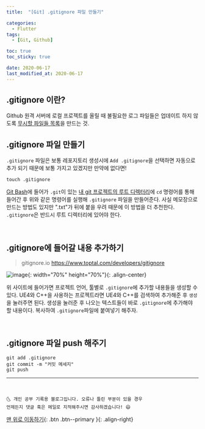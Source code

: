 ```yaml
---
title:  "[Git] .gitignore 파일 만들기" 

categories:
  - Flutter
tags:
  - [Git, Github]

toc: true
toc_sticky: true

date: 2020-06-17
last_modified_at: 2020-06-17
---
```


## .gitignore 이란?
Github 원격 서버에 로컬 프로젝트를 올릴 때 불필요한 로그 파일들은 업데이트 하지 않도록 <u>무시할 파일들 목록</u>을 만드는 것.

## .gitignore 파일 만들기

`.gitignore` 파일은 보통 레포지토리 생성시에 `Add .gitignore`을 선택하면 자동으로 추가 되기 때문에 보통 가지고 있겠지만 만약에 없다면!

```
touch .gitignore
```

<u>Git Bash</u>에 들어가 `.git`이 있는 <u>내 git 프로젝트의 루트 디렉터리</u>에 `cd` 명령어를 통해 들어간 후 위와 같은 명령어를 실행해 `.gitignore` 파일을 만들어준다. 사실 메모장으로 만드는 방법도 있지만 ".txt"가 뒤에 붙을 우려 때문에 이 방법을 더 추천한다. `.gitignore`은 반드시 루트 디렉터리에 있어야 한다. 

<br>

## .gitignore에 들어갈 내용 추가하기

> gitignore.io <https://www.toptal.com/developers/gitignore>

![image](https://user-images.githubusercontent.com/42318591/84847138-5880cc00-b08b-11ea-9a3b-96fc003b51e8.png){: width="70%" height="70%"}{: .align-center}


위 사이트에 들어가면 프로젝트 언어, 툴별로 `.gitignore`에 추가할 내용들을 생성할 수 있다. UE4와 C++을 사용하는 프로젝트라면 UE4와 C++를 검색하여 추가해준 후 `생성`을 눌러주면 된다. 생성을 눌러준 후 나오는 텍스트들이 바로 `.gitignore`에 추가해야 할 내용이다. 복사하여 `.gitignore`파일에 붙여넣기 해주자.

<br>

## .gitignore 파일 push 해주기

```
git add .gitignore
git commit -m "커밋 메세지"
git push
```

***
<br>

    🌜 개인 공부 기록용 블로그입니다. 오류나 틀린 부분이 있을 경우 
    언제든지 댓글 혹은 메일로 지적해주시면 감사하겠습니다! 😄

[맨 위로 이동하기](#){: .btn .btn--primary }{: .align-right}
